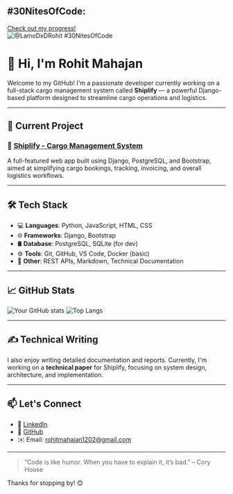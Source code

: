 ## #30NitesOfCode:
  [Check out my progress!](https://www.codedex.io/@LamoDxDRohit/30-nites-of-code)  
  ![@LamoDxDRohit #30NitesOfCode](https://www.codedex.io/api/petStatus?user=LamoDxDRohit)

# 👋 Hi, I'm Rohit Mahajan

Welcome to my GitHub! I'm a passionate developer currently working on a full-stack cargo management system called **Shiplify** — a powerful Django-based platform designed to streamline cargo operations and logistics.

---

## 🚀 Current Project
### 🔧 [Shiplify - Cargo Management System](https://github.com/Rohitisavailable/shiplify-render)
A full-featured web app built using Django, PostgreSQL, and Bootstrap, aimed at simplifying cargo bookings, tracking, invoicing, and overall logistics workflows.

---

## 🛠️ Tech Stack

- 💻 **Languages**: Python, JavaScript, HTML, CSS
- 🌐 **Frameworks**: Django, Bootstrap
- 🛢️ **Database**: PostgreSQL, SQLite (for dev)
- ⚙️ **Tools**: Git, GitHub, VS Code, Docker (basic)
- 🧪 **Other**: REST APIs, Markdown, Technical Documentation

---

## 📈 GitHub Stats

![Your GitHub stats](https://github-readme-stats.vercel.app/api?username=yourusername&show_icons=true&theme=tokyonight)
![Top Langs](https://github-readme-stats.vercel.app/api/top-langs/?username=yourusername&layout=compact&theme=tokyonight)

---

## ✍️ Technical Writing

I also enjoy writing detailed documentation and reports. Currently, I'm working on a **technical paper** for Shiplify, focusing on system design, architecture, and implementation.

---

## 📫 Let's Connect

- 💼 [LinkedIn](https://linkedin.com/in/yourusername)
- 🐙 [GitHub](https://github.com/yourusername)
- ✉️ Email: rohitmahajan1202@gmail.com

---

> “Code is like humor. When you have to explain it, it’s bad.” – Cory House

Thanks for stopping by! 😊


